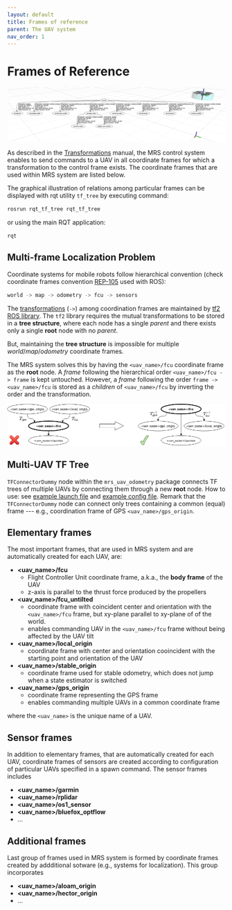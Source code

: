 ```yaml
---
layout: default
title: Frames of reference
parent: The UAV system
nav_order: 1
---
```


# Frames of Reference

![](fig/tf_rviz.png)

As described in the [Transformations](transformations.md) manual, the MRS control system enables to send commands to a UAV in all coordinate frames for which a transformation to the control frame exists.
The coordinate frames that are used within MRS system are listed below. 

The graphical illustration of relations among particular frames can be displayed with rqt utility `tf_tree` by executing command:
```bash
rosrun rqt_tf_tree rqt_tf_tree
```
or using the main RQT application:
```bash
rqt
```

## Multi-frame Localization Problem

Coordinate systems for mobile robots follow hierarchical convention (check coordinate frames convention [REP-105](https://www.ros.org/reps/rep-0105.html) used with ROS):
```bash
world -> map -> odometry -> fcu -> sensors
```
The [transformations](https://ctu-mrs.github.io/docs/system/transformations.html) (`->`) among coordination frames are maintained by [tf2 ROS library](http://wiki.ros.org/tf2).
The `tf2` library requires the mutual transformations to be stored in a **tree structure**, where each node has a single *parent* and there exists only a single **root** node with no *parent*.

But, maintaining the **tree structure** is impossible for multiple *world*/*map*/*odometry* coordinate frames.

The MRS system solves this by having the `<uav_name>/fcu` coordinate frame as the **root** node.
A *frame* following the hierarchical order `<uav_name>/fcu -> frame` is kept untouched.
However, a *frame* following the order `frame -> <uav_name>/fcu` is stored as a *children* of `<uav_name>/fcu` by inverting the order and the transformation.

![](fig/multi_frame_localization_problem.png)

## Multi-UAV TF Tree
`TFConnectorDummy` node within the `mrs_uav_odometry` package connects TF trees of multiple UAVs by connecting them through a new **root** node.
How to use: see [example launch file](https://github.com/ctu-mrs/mrs_uav_odometry/blob/master/launch/tf_connector_dummy.launch) and [example config file](https://github.com/ctu-mrs/mrs_uav_odometry/blob/master/config/tf_connector_dummy.yaml).
Remark that the `TFConnectorDummy` node can connect only trees containing a common (equal) frame --- e.g., coordination frame of GPS `<uav_name>/gps_origin`.

## Elementary frames

The most important frames, that are used in MRS system and are automatically created for each UAV, are:

* **\<uav_name\>/fcu**
  * Flight Controller Unit coordinate frame, a.k.a., the **body frame** of the UAV
  * z-axis is parallel to the thrust force produced by the propellers
* **\<uav_name\>/fcu_untilted**
  * coordinate frame with coincident center and orientation with the `<uav_name>/fcu` frame, but xy-plane parallel to xy-plane of of the world.
  * enables commanding UAV in the `<uav_name>/fcu` frame without being affected by the UAV tilt
* **\<uav_name\>/local_origin**
  * coordinate frame with center and orientation cooincident with the starting point and orientation of the UAV 
* **\<uav_name\>/stable_origin**
  * coordinate frame used for stable odometry, which does not jump when a state estimator is switched
* **\<uav_name\>/gps_origin**
  * coordinate frame representing the GPS frame
  * enables commanding multiple UAVs in a common coordinate frame

where the `<uav_name>` is the unique name of a UAV.

## Sensor frames

In addition to elementary frames, that are automatically created for each UAV, coordinate frames of sensors are created according to configuration of particular UAVs specified in a spawn command.
The sensor frames includes

* **\<uav_name\>/garmin**
* **\<uav_name\>/rplidar**
* **\<uav_name\>/os1_sensor**
* **\<uav_name\>/bluefox_optflow**
* ...

## Additional frames

Last group of frames used in MRS system is formed by coordinate frames created by addditional sotware (e.g., systems for localization).
This group incorporates 

* **\<uav_name\>/aloam_origin**
* **\<uav_name\>/hector_origin**
* ...
